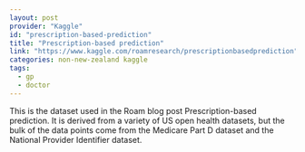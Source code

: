 ```yaml
---
layout: post
provider: "Kaggle"
id: "prescription-based-prediction"
title: "Prescription-based prediction"
link: "https://www.kaggle.com/roamresearch/prescriptionbasedprediction"
categories: non-new-zealand kaggle
tags:
  - gp
  - doctor
---
```


This is the dataset used in the Roam blog post Prescription-based prediction. It is derived from a variety of US open health datasets, but the bulk of the data points come from the Medicare Part D dataset and the National Provider Identifier dataset.